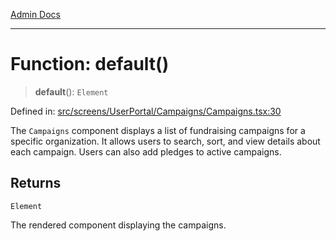 [Admin Docs](/)

***

# Function: default()

> **default**(): `Element`

Defined in: [src/screens/UserPortal/Campaigns/Campaigns.tsx:30](https://github.com/syedali237/talawa-admin/blob/dd4a08e622d0fa38bcf9758a530e8cdf917dbac8/src/screens/UserPortal/Campaigns/Campaigns.tsx#L30)

The `Campaigns` component displays a list of fundraising campaigns for a specific organization.
It allows users to search, sort, and view details about each campaign. Users can also add pledges to active campaigns.

## Returns

`Element`

The rendered component displaying the campaigns.
